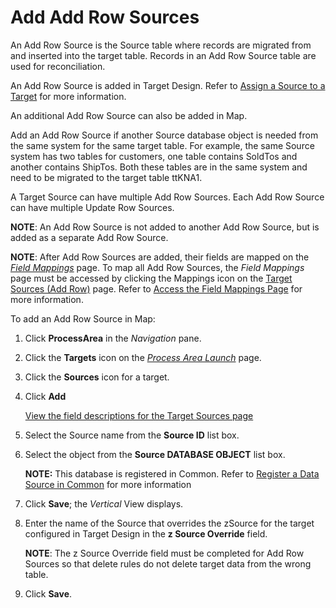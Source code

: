 # Add Add Row Sources

An Add Row Source is the Source table where records are migrated from
and inserted into the target table. Records in an Add Row Source table
are used for reconciliation.

An Add Row Source is added in Target Design. Refer to [Assign a Source
to a Target](../../Design/Use_Cases/Assign_a_Source_to_a_Target.htm) for
more information.

An additional Add Row Source can also be added in Map.

Add an Add Row Source if another Source database object is needed from
the same system for the same target table. For example, the same Source
system has two tables for customers, one table contains SoldTos and
another contains ShipTos. Both these tables are in the same system and
need to be migrated to the target table ttKNA1.

A Target Source can have multiple Add Row Sources. Each Add Row Source
can have multiple Update Row Sources.

<span style="font-weight: bold;">NOTE</span>: An Add Row Source is not
added to another Add Row Source, but is added as a separate Add Row
Source.

<span style="font-weight: bold;">NOTE</span>: After Add Row Sources are
added, their fields are mapped on the
<span style="font-style: italic;">[Field
Mappings](../Page_Desc/Field_Mappings_H.htm)</span> page. To map all Add
Row Sources, the <span style="font-style: italic;">Field Mappings</span>
page must be accessed by clicking the Mappings icon on the [Target
Sources (Add Row)](../Page_Desc/Target_Sources_Add_Row.htm) page. Refer
to [Access the Field Mappings
Page](Perform_Field_Mapping.htm#Access_the_Field_Mappings_Page) for more
information.

To add an Add Row Source in Map:

1.  Click <span style="font-weight: bold;">ProcessArea</span> in the
    <span style="font-style: italic;">Navigation</span> pane.

2.  Click the <span style="font-weight: bold;">Targets</span> icon on
    the *[Process Area
    Launch](../Page_Desc/Process_Area_Launch_map.htm)* page.

3.  Click the <span style="font-weight: bold;">Sources</span> icon for a
    target.

4.  Click <span style="font-weight: bold;">Add</span>
    
    [View the field descriptions for the Target Sources
    page](../Page_Desc/Target_Sources_H_Map.htm)

5.  Select the Source name from the
    <span style="font-weight: bold;">Source ID</span> list box.

6.  Select the object from the <span style="font-weight: bold;">Source
    DATABASE OBJECT</span> list box.
    
    **NOTE:** This database is registered in Common. Refer to [Register
    a Data Source in
    Common](../../../Platform/Common/Use_Cases/Register_a_Data_Source_in_Common.htm)
    for more information

7.  Click <span style="font-weight: bold;">Save</span>; the
    <span style="font-style: italic;">Vertical</span> View displays.

8.  Enter the name of the Source that overrides the zSource for the
    target configured in Target Design in the
    <span style="font-weight: bold;">z Source Override</span> field.
    
    **NOTE**: The z Source Override field must be completed for Add Row
    Sources so that delete rules do not delete target data from the
    wrong table.

9.  Click <span style="font-weight: bold;">Save</span>.
